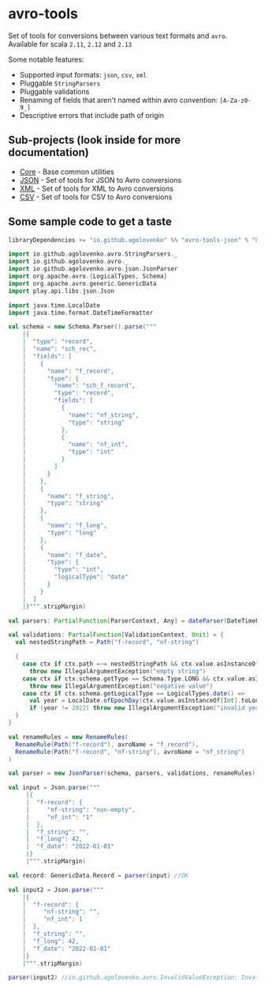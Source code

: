 # avro-tools

Set of tools for conversions between various text formats and `avro`. Available for scala `2.11`, `2.12`
and `2.13`

Some notable features:

* Supported input formats: `json`, `csv`, `xml`
* Pluggable `StringParsers`
* Pluggable validations
* Renaming of fields that aren't named within avro convention: `[A-Za-z0-9_]`
* Descriptive errors that include path of origin

## Sub-projects (look inside for more documentation)

* [Core](core/README.md) - Base common utilities
* [JSON](json/README.md) - Set of tools for JSON to Avro conversions
* [XML](xml/README.md)   - Set of tools for XML to Avro conversions
* [CSV](csv/README.md)   - Set of tools for CSV to Avro conversions

## Some sample code to get a taste

```sbt
libraryDependencies += "io.github.agolovenko" %% "avro-tools-json" % "0.8.0"
```

```scala
import io.github.agolovenko.avro.StringParsers._
import io.github.agolovenko.avro._
import io.github.agolovenko.avro.json.JsonParser
import org.apache.avro.{LogicalTypes, Schema}
import org.apache.avro.generic.GenericData
import play.api.libs.json.Json

import java.time.LocalDate
import java.time.format.DateTimeFormatter

val schema = new Schema.Parser().parse("""
    |{
    |  "type": "record",
    |  "name": "sch_rec",
    |  "fields": [
    |    {
    |      "name": "f_record",
    |      "type": {
    |        "name": "sch_f_record",
    |        "type": "record",
    |        "fields": [
    |          {
    |            "name": "nf_string",
    |            "type": "string"
    |          },
    |          {
    |            "name": "nf_int",
    |            "type": "int"
    |          }
    |        ]
    |      }
    |    },
    |    {
    |      "name": "f_string",
    |      "type": "string"
    |    },
    |    {
    |      "name": "f_long",
    |      "type": "long"
    |    },
    |    {
    |      "name": "f_date",
    |      "type": {
    |        "type": "int",
    |        "logicalType": "date"
    |      }
    |    }
    |  ]
    |}""".stripMargin)

val parsers: PartialFunction[ParserContext, Any] = dateParser(DateTimeFormatter.ISO_DATE) orElse primitiveParsers

val validations: PartialFunction[ValidationContext, Unit] = {
  val nestedStringPath = Path("f-record", "nf-string")

  {
    case ctx if ctx.path =~= nestedStringPath && ctx.value.asInstanceOf[String].isEmpty =>
      throw new IllegalArgumentException("empty string")
    case ctx if ctx.schema.getType == Schema.Type.LONG && ctx.value.asInstanceOf[Long] < 0L =>
      throw new IllegalArgumentException("negative value")
    case ctx if ctx.schema.getLogicalType == LogicalTypes.date() =>
      val year = LocalDate.ofEpochDay(ctx.value.asInstanceOf[Int].toLong).getYear
      if (year != 2022) throw new IllegalArgumentException("invalid year")
  }
}

val renameRules = new RenameRules(
  RenameRule(Path("f-record"), avroName = "f_record"),
  RenameRule(Path("f-record", "nf-string"), avroName = "nf_string")
)

val parser = new JsonParser(schema, parsers, validations, renameRules)

val input = Json.parse("""
     |{
     |  "f-record": {
     |     "nf-string": "non-empty",
     |     "nf_int": "1"
     |  },
     |  "f_string": "",
     |  "f_long": 42,
     |  "f_date": "2022-01-01"
     |}
     |""".stripMargin)

val record: GenericData.Record = parser(input) //OK

val input2 = Json.parse("""
    |{
    |  "f-record": {
    |     "nf-string": "",
    |     "nf_int": 1
    |  },
    |  "f_string": "",
    |  "f_long": 42,
    |  "f_date": "2022-01-01"
    |}
    |""".stripMargin)

parser(input2) //io.github.agolovenko.avro.InvalidValueException: Invalid value '': empty string @ /f-record/nf-string
```